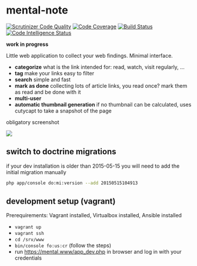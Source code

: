 mental-note
===========

[![Scrutinizer Code Quality](https://scrutinizer-ci.com/g/tolry/mental-note/badges/quality-score.png?b=master)](https://scrutinizer-ci.com/g/tolry/mental-note/?branch=master)
[![Code Coverage](https://scrutinizer-ci.com/g/tolry/mental-note/badges/coverage.png?b=master)](https://scrutinizer-ci.com/g/tolry/mental-note/?branch=master)
[![Build Status](https://scrutinizer-ci.com/g/tolry/mental-note/badges/build.png?b=master)](https://scrutinizer-ci.com/g/tolry/mental-note/build-status/master)
[![Code Intelligence Status](https://scrutinizer-ci.com/g/tolry/mental-note/badges/code-intelligence.svg?b=master)](https://scrutinizer-ci.com/code-intelligence)

**work in progress**

Little web application to collect your web findings. Minimal interface.

- **categorize** what is the link intended for: read, watch, visit regularly, ...
- **tag** make your links easy to filter
- **search** simple and fast
- **mark as done** collecting lots of article links, you read once? mark them as read and be done with it
- **multi-user**
- **automatic thumbnail generation** if no thumbnail can be calculated, uses cutycapt to take a snapshot of the page

obligatory screenshot

![](docs/main-interface.png)

switch to doctrine migrations
-----------------------------

if your dev installation is older than 2015-05-15 you will need to add the initial migration manually

``` bash
php app/console do:mi:version --add 20150515104913
```

development setup (vagrant)
---------------------------
Prerequirements: Vagrant installed, Virtualbox installed, Ansible installed

* ```vagrant up```
* ```vagrant ssh```
* ```cd /srv/www```
* ```bin/console fo:us:cr``` (follow the steps)
* run https://mental.www/app_dev.php in browser and log in with your credentials